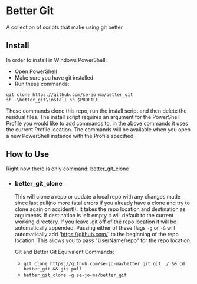 # Better Git
A collection of scripts that make using git better

## Install
In order to install in Windows PowerShell:
* Open PowerShell
* Make sure you have git installed
* Run these commands:
```
git clone https://github.com/se-jo-ma/better_git
sh .\better_git\install.sh $PROFILE
```
These commands clone this repo, run the install script and then delete the residual files. The install script requires an argument for the PowerShell Profile you would like to add commands to, in the above commands it uses the current Profile location.
The commands will be available when you open a new PowerShell instance with the Profile specified.

## How to Use
Right now there is only command: better_git_clone

* ### better_git_clone
  This will clone a repo or update a local repo with any changes made since last pull(no more fatal errors if you already have a clone and try to clone again on accident!).
  It takes the repo location and destination as arguments.
  If destination is left empty it will default to the current working directory.
  If you leave .git off of the repo location it will be automatically appended.
  Passing either of these flags ```-g``` or ```-G``` will automatically add 'https://github.com/' to the beginning of the repo location.
  This allows you to pass "UserName/repo" for the repo location.
  
  Git and Better Git Equivalent Commands:
  * ```git clone https://github.com/se-jo-ma/better_git.git ./ && cd better_git && git pull```
  * ```better_git_clone -g se-jo-ma/better_git```
